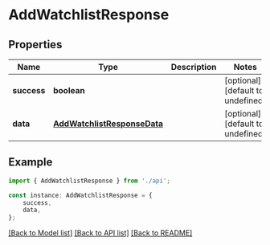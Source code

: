 # AddWatchlistResponse


## Properties

Name | Type | Description | Notes
------------ | ------------- | ------------- | -------------
**success** | **boolean** |  | [optional] [default to undefined]
**data** | [**AddWatchlistResponseData**](AddWatchlistResponseData.md) |  | [optional] [default to undefined]

## Example

```typescript
import { AddWatchlistResponse } from './api';

const instance: AddWatchlistResponse = {
    success,
    data,
};
```

[[Back to Model list]](../README.md#documentation-for-models) [[Back to API list]](../README.md#documentation-for-api-endpoints) [[Back to README]](../README.md)
